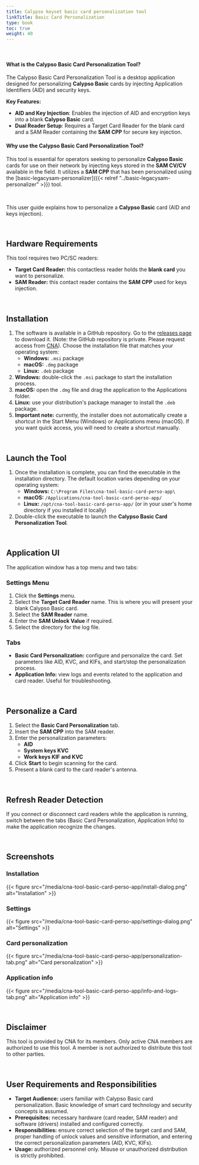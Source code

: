 ```yaml
---
title: Calypso keyset basic card personalization tool
linkTitle: Basic Card Personalization
type: book
toc: true
weight: 40
---
```


<br>

#### What is the Calypso Basic Card Personalization Tool?  

The Calypso Basic Card Personalization Tool is a desktop application designed for personalizing **Calypso Basic** cards by
injecting Application Identifiers (AID) and security keys.

**Key Features:**
- **AID and Key Injection**: Enables the injection of AID and encryption keys into a blank **Calypso Basic** card.
- **Dual Reader Setup**: Requires a Target Card Reader for the blank card and a SAM Reader containing the **SAM CPP** for secure key injection.

#### Why use the Calypso Basic Card Personalization Tool?

This tool is essential for operators seeking to personalize **Calypso Basic** cards for use on their network by
injecting keys stored in the **SAM CV/CV** available in the field. It utilizes a **SAM CPP** that has
been personalized using the [basic-legacysam-personalizer]({{< relref "../basic-legacysam-personalizer" >}}) tool.

<br>

This user guide explains how to personalize a **Calypso Basic** card (AID and keys injection).

<br>

## Hardware Requirements

This tool requires two PC/SC readers:

* **Target Card Reader:** this contactless reader holds the **blank card** you want to personalize.
* **SAM Reader:** this contact reader contains the **SAM CPP** used for keys injection.

<br>

## Installation

1. The software is available in a GitHub repository. Go to
   the [releases page](https://github.com/calypsonet/cna-tool-basic-legacysam-perso-app/releases) to download it. (Note:
   the GitHub repository is private. Please request access from [CNA](https://calypsonet.org)). Choose the installation
   file that matches your operating system:
    * **Windows:** `.msi` package
    * **macOS:** `.dmg` package
    * **Linux:** `.deb` package
2. **Windows:** double-click the `.msi` package to start the installation process.
3. **macOS:** open the `.dmg` file and drag the application to the Applications folder.
4. **Linux:** use your distribution's package manager to install the `.deb` package.
5. **Important note:** currently, the installer does not automatically create a shortcut in the Start Menu (Windows) or
   Applications menu (macOS). If you want quick access, you will need to create a shortcut manually.

<br>

## Launch the Tool

1. Once the installation is complete, you can find the executable in the installation directory. The default location
   varies depending on your operating system:
    * **Windows:** `C:\Program Files\cna-tool-basic-card-perso-app\`
    * **macOS:** `/Applications/cna-tool-basic-card-perso-app/`
    * **Linux:** `/opt/cna-tool-basic-card-perso-app/` (or in your user's home directory if you installed it
      locally)
2. Double-click the executable to launch the **Calypso Basic Card Personalization Tool**.

<br>

## Application UI

The application window has a top menu and two tabs:

### Settings Menu

1. Click the **Settings** menu.
2. Select the **Target Card Reader** name. This is where you will present your blank Calypso Basic card.
3. Select the **SAM Reader** name.
4. Enter the **SAM Unlock Value** if required.
5. Select the directory for the log file.

### Tabs

* **Basic Card Personalization:** configure and personalize the card. Set parameters like AID, KVC, and KIFs, and
  start/stop the personalization process.
* **Application Info:** view logs and events related to the application and card reader. Useful for troubleshooting.

<br>

## Personalize a Card

1. Select the **Basic Card Personalization** tab.
2. Insert the **SAM CPP** into the SAM reader.
3. Enter the personalization parameters:
    * **AID**
    * **System keys KVC**
    * **Work keys KIF and KVC**
4. Click **Start** to begin scanning for the card.
5. Present a blank card to the card reader's antenna.

<br>

## Refresh Reader Detection

If you connect or disconnect card readers while the application is running, switch between the tabs (Basic Card
Personalization, Application Info) to make the application recognize the changes.

<br>

## Screenshots

### Installation
{{< figure src="/media/cna-tool-basic-card-perso-app/install-dialog.png" alt="Installation" >}}

### Settings
{{< figure src="/media/cna-tool-basic-card-perso-app/settings-dialog.png" alt="Settings" >}}

### Card personalization
{{< figure src="/media/cna-tool-basic-card-perso-app/personalization-tab.png" alt="Card personalization" >}}

### Application info
{{< figure src="/media/cna-tool-basic-card-perso-app/info-and-logs-tab.png" alt="Application info" >}}

<br>

## Disclaimer

This tool is provided by CNA for its members. Only active CNA members are authorized to use this tool. A member is not
authorized to distribute this tool to other parties.

<br>

## User Requirements and Responsibilities

* **Target Audience:** users familiar with Calypso Basic card personalization. Basic knowledge of smart card technology
  and security concepts is assumed.
* **Prerequisites:** necessary hardware (card reader, SAM reader) and software (drivers) installed and configured
  correctly.
* **Responsibilities:** ensure correct selection of the target card and SAM, proper handling of unlock values and
  sensitive information, and entering the correct personalization parameters (AID, KVC, KIFs).
* **Usage:** authorized personnel only. Misuse or unauthorized distribution is strictly prohibited.